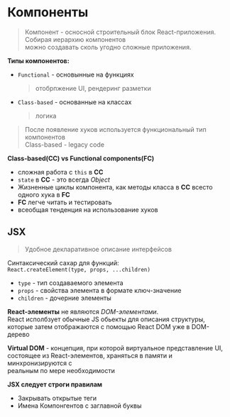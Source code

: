 # Компоненты
> Компонент - осносной строительный блок React-приложения. Собирая иерархию компонентов\
    можно создавать сколь угодно сложные приложения.

**Типы компонентов:**
- `Functional` - основынные на функциях
    > отобрпжение UI, рендеринг разметки
- `Class-based` - основанные на классах
    > логика
> После появление хуков используется функциональный тип компонентов\
    Class-based - legacy code


**Class-based(CC) vs Functional components(FC)**
- сложная работа с `this` в **CC**
- `state` в **CC** - это всегда *Object*
- Жизненные циклы компонента, как методы класса в **СС** всесто одного хука в **FC**
- **FC** легче читать и тестировать
- всеобщая тенденция на использование хуков


## JSX
> Удобное декларативное описание интерфейсов

Синтаксический сахар для функций:\
`React.createElement(type, props, ...children)`
- `type` - тип создаваемого элемента
- `props` - свойства элемента в формате ключ-значение
- `children` - дочерние элементы

**React-элементы** не являются *DOM-элементами*.\
React исполбзует обычные JS обьекты для описания структуры,\
которые затем отображаются с помощью React DOM уже в DOM-дерево

**Virtual DOM** - концепция, при которой виртуальное представление UI,\
состоящее из React-элементов, храняться в памяти и минхронизируются с\
реальным по мере необходимости

**JSX следует строги правилам**
- Закрывать открытые теги
- Имена Компонгентов с заглавной буквы
